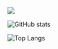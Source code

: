 ![](https://github-profile-trophy.vercel.app/?username=FlySky-ovo&theme=darkhub)

![GitHub stats](https://github-readme-stats.vercel.app/api?username=FlySky-ovo&show_icons=true&theme=tokyonight)

![Top Langs](https://github-readme-stats.vercel.app/api/top-langs/?username=FlySky-ovo&langs_count=5)
